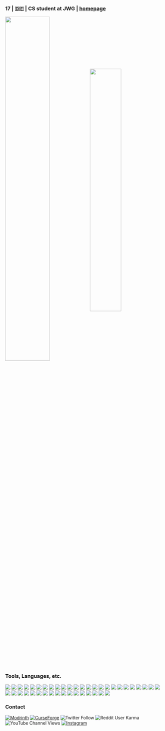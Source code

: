 ### 17 | 🇩🇪 | CS student at JWG | [homepage](https://jonasjones.me)

<a><img align="center" src="https://github-readme-stats.vercel.app/api?username=J-onasJones&show_icons=true&theme=gotham" width="53%"></a>
<a><img align="center" src="https://github-readme-stats.vercel.app/api/top-langs/?username=J-onasJones&layout=compact&theme=dark" width="44.5%"></a>

### Tools, Languages, etc.

![](https://img.shields.io/badge/OS-Linux-informational?style=flat&logo=linux&logoColor=white&color=gold)
![](https://img.shields.io/badge/OS-Arch_Linux-informational?style=flat&logo=archlinux&logoColor=white&color=168BC6)
![](https://img.shields.io/badge/IDE-Intellij_IDEA-informational?style=flat&logo=intellijidea&logoColor=white&color=8450A9)
![](https://img.shields.io/badge/IDE-VS_Code-informational?style=flat&logo=visualstudiocode&logoColor=white&color=blue)
![](https://img.shields.io/badge/IDE-Arduino_IDE-informational?style=flat&logo=arduino&logoColor=white&color=00989D)
![](https://img.shields.io/badge/IDE-Pycharm-informational?style=flat&logo=pycharm&logoColor=white&color=20CC82)
![](https://img.shields.io/badge/Editors-Vim-informational?style=flat&logo=vim&logoColor=white&color=019733)
![](https://img.shields.io/badge/Editors-Aseprite-informational?style=flat&logo=aseprite&logoColor=white&color=647C92)
![](https://img.shields.io/badge/Editor-Sublime_Text-informational?style=flat&logo=sublimetext&logoColor=white&color=F29000)
![](https://img.shields.io/badge/Editor-Blender-informational?style=flat&logo=blender&logoColor=white&color=DE7000)
![](https://img.shields.io/badge/Code-Rust-informational?style=flat&logo=rust&logoColor=white&color=EA4800)
![](https://img.shields.io/badge/Code-Java-informational?style=flat&logo=openjdk&logoColor=white&color=EA2D2E)
![](https://img.shields.io/badge/Code-C++-informational?style=flat&logo=cplusplus&logoColor=white&color=6092C7)
![](https://img.shields.io/badge/Code-C-informational?style=flat&logo=c&logoColor=white&color=5B6ABE)
![](https://img.shields.io/badge/Code-Python-informational?style=flat&logo=python&logoColor=white&color=36709C)
![](https://img.shields.io/badge/Code-Javascript-informational?style=flat&logo=javascript&logoColor=white&color=F2D300)
![](https://img.shields.io/badge/Code-HTML-informational?style=flat&logo=html5&logoColor=white&color=F25321)
![](https://img.shields.io/badge/Code-CSS-informational?style=flat&logo=css3&logoColor=white&color=208EE6)
![](https://img.shields.io/badge/Code-PHP-informational?style=flat&logo=php&logoColor=white&color=7175AA)
![](https://img.shields.io/badge/Code-Json-informational?style=flat&logo=json&logoColor=white&color=262626)
![](https://img.shields.io/badge/Code-sql-informational?style=flat&logo=sqlite&logoColor=white&color=3476B5)
![](https://img.shields.io/badge/Code-Brainfuck-informational?style=flat&logo=brainfuck&logoColor=white&color=6137AD)
![](https://img.shields.io/badge/Code-Shellscript-informational?style=flat&logo=gnubash&logoColor=white&color=262E34)
![](https://img.shields.io/badge/Code-Markdown-informational?style=flat&logo=markdown&logoColor=white&color=000000)
![](https://img.shields.io/badge/Shell-Bash-informational?style=flat&logo=gnubash&logoColor=white&color=262E34)
![](https://img.shields.io/badge/Shell-ZSH-informational?style=flat&logo=zsh&logoColor=white&color=4BD7B7)
![](https://img.shields.io/badge/Tool-Git-informational?style=flat&logo=git&logoColor=white&color=D15238)
![](https://img.shields.io/badge/Tool-GitHub-informational?style=flat&logo=github&logoColor=white&color=505050)
![](https://img.shields.io/badge/Tool-NPM-informational?style=flat&logo=npm&logoColor=white&color=AD3D37)
![](https://img.shields.io/badge/Tool-NodeJS-informational?style=flat&logo=node.js&logoColor=white&color=6EA35E)
![](https://img.shields.io/badge/Framework-Electron-informational?style=flat&logo=electron&logoColor=white&color=9FECF1)
![](https://img.shields.io/badge/Toolkit-GTK-informational?style=flat&logo=gtk&logoColor=white&color=D80000)
![](https://img.shields.io/badge/Toolkit-QT-informational?style=flat&logo=qt&logoColor=white&color=41CD52)
![](https://img.shields.io/badge/Toolchain-Fabric-informational?style=flat&logo=fabricmc&logoColor=white&color=D0C5AB)
![](https://img.shields.io/badge/Toolchain-Quilt-informational?style=flat&logo=quiltmc&logoColor=white&color=1A1129)
![](https://img.shields.io/badge/Toolchain-Forge-informational?style=flat&logo=curseforge&logoColor=white&color=1F2A41)
![](https://img.shields.io/badge/Minecraft-Mojang_Studios-informational?style=flat&logo=mojangstudios&logoColor=white&color=EF323D)
![](https://img.shields.io/badge/Toolchain-Modrinth-informational?style=flat&logo=modrinth&logoColor=white&color=1ACE65)
![](https://img.shields.io/badge/Toolchain-Curseforge-informational?style=flat&logo=curseforge&logoColor=white&color=1F2A41)
![](https://img.shields.io/badge/Platform-Raspberry_PI-informational?style=flat&logo=raspberrypi&logoColor=white&color=B2113F)
![](https://img.shields.io/badge/Platform-Arduino-informational?style=flat&logo=arduino&logoColor=white&color=00989D)
![](https://img.shields.io/badge/Architecture-ARM-informational?style=flat&logo=arm&logoColor=white&color=0088B4)


### Contact

[![Modrinth](https://img.shields.io/badge/Modrinth-j--onasjones-edf6d3?style=plastic&labelColor=20d76c)](https://modrinth.com/user/j-onasjones)
[![CurseForge](https://img.shields.io/badge/Curseforge-jonas_jones_-edf6d3?style=plastic&labelColor=228B22)](https://www.curseforge.com/members/jonas_jones_/projects)
![Twitter Follow](https://img.shields.io/twitter/follow/Jonas_Jones_?label=Twitter%20%40Jonas_Jones_&style=plastic)
![Reddit User Karma](https://img.shields.io/reddit/user-karma/combined/Jonas_Jones_?color=red&label=Reddit%20u%2FJonas_Jones_&style=plastic)
![YouTube Channel Views](https://img.shields.io/youtube/channel/views/UCVIxvKBIMSMgurYS8pK7fSg?label=Youtube&style=flat)
[![Instagram](https://img.shields.io/badge/Instagram-__jonas__jones__-edf6d3?style=plastic&labelColor=fb048e)](https://www.instagram.com/_jonas_jones_/)
